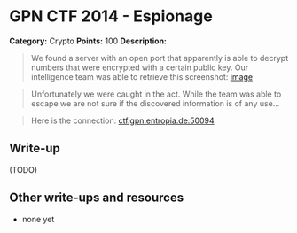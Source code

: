 # GPN CTF 2014 - Espionage

**Category:** Crypto
**Points:** 100
**Description:**

> We found a server with an open port that apparently is able to decrypt numbers that were encrypted with a certain public key. Our intelligence team was able to retrieve this screenshot: 
[image](screen_photo_f6a648b0ec327f34ee0d4e31afe7cc29.jpg)

>Unfortunately we were caught in the act. While the team was able to escape we are not sure if the discovered information is of any use...

> Here is the connection:
> [ctf.gpn.entropia.de:50094](ctf.gpn.entropia.de:50094)

## Write-up

(TODO)

## Other write-ups and resources

* none yet
